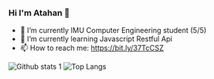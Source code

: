 ### Hi I'm Atahan 👋


- 🔭 I’m currently IMU Computer Engineering student (5/5)
- 🌱 I’m currently learning Javascript Restful Api
- 📫 How to reach me: https://bit.ly/37TcCSZ

![Github stats 1](https://github-readme-stats.vercel.app/api?username=AtahanKocc&show_icons=true&theme=gradient) 
![Top Langs](https://github-readme-stats.vercel.app/api/top-langs/?AtahanKocc=CharalambosIoannou&theme=tokyonight)
